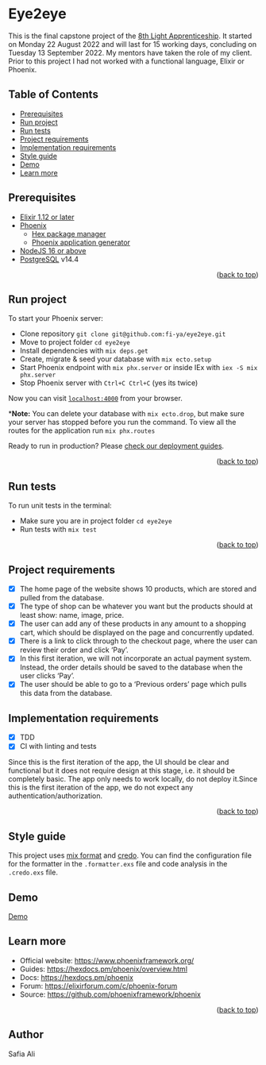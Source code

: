 # Eye2eye

This is the final capstone project of the [8th Light Apprenticeship](https://8thlight.com/blog/tags/apprenticeship.html). It started on Monday 22 August 2022 and will last for 15 working days, concluding on Tuesday 13 September 2022. My mentors have taken the role of my client. Prior to this project I had not worked with a functional language, Elixir or Phoenix. 

## Table of Contents 
  - [Prerequisites](#prerequisites)
  - [Run project](#run-project)
  - [Run tests](#run-tests)
  - [Project requirements](#project-requirements)
  - [Implementation requirements](#implementation-requirements)
  - [Style guide](#style-guide)
  - [Demo](#demo)
  - [Learn more](#learn-more)

## Prerequisites
- [Elixir 1.12 or later](https://elixir-lang.org/install.html) 
- [Phoenix](https://hexdocs.pm/phoenix/installation.html) 
  - [Hex package manager](https://hexdocs.pm/phoenix/installation.html#elixir-1-12-or-later)
  - [Phoenix application generator](https://hexdocs.pm/phoenix/installation.html#phoenix)
- [NodeJS 16 or above](https://github.com/nvm-sh/nvm#installing-and-updating)
- [PostgreSQL](https://www.postgresql.org/download/) v14.4

<p align="right">(<a href="#top">back to top</a>)</p>

## Run project 

To start your Phoenix server:

  * Clone repository `git clone git@github.com:fi-ya/eye2eye.git`
  * Move to project folder `cd eye2eye`
  * Install dependencies with `mix deps.get`
  * Create, migrate & seed your database with `mix ecto.setup`
  * Start Phoenix endpoint with `mix phx.server` or inside IEx with `iex -S mix phx.server`
  * Stop Phoenix server with `Ctrl+C Ctrl+C` (yes its twice)

Now you can visit [`localhost:4000`](http://localhost:4000) from your browser.

***Note:** You can delete your database with `mix ecto.drop`, but make sure your server has stopped before you run the command. To view all the routes for the application run `mix phx.routes`

Ready to run in production? Please [check our deployment guides](https://hexdocs.pm/phoenix/deployment.html).

<p align="right">(<a href="#top">back to top</a>)</p>

## Run tests

To run unit tests in the terminal:

* Make sure you are in project folder `cd eye2eye`
* Run tests with `mix test`

<p align="right">(<a href="#top">back to top</a>)</p>

## Project requirements
- [x]  The home page of the website shows 10 products, which are stored and pulled from the database.
- [x] The type of shop can be whatever you want but the products should at least show: name, image, price.
- [x] The user can add any of these products in any amount to a shopping cart, which should be displayed on the page and concurrently updated.
- [x] There is a link to click through to the checkout page, where the user can review their order and click ‘Pay’.
- [x] In this first iteration, we will not incorporate an actual payment system. Instead, the order details should be saved to the database when the user clicks ‘Pay’.
- [x] The user should be able to go to a ‘Previous orders’ page which pulls this data from the database.

## Implementation requirements
- [x] TDD
- [x] CI with linting and tests

Since this is the first iteration of the app, the UI should be clear and functional but it does not require design at this stage, i.e. it should be completely basic. The app only needs to work locally, do not deploy it.Since this is the first iteration of the app, we do not expect any authentication/authorization.

<p align="right">(<a href="#top">back to top</a>)</p>

## Style guide
This project uses [mix format](https://hexdocs.pm/mix/master/Mix.Tasks.Format.html) and  [credo](https://github.com/rrrene/credo). You can find the configuration file for the formatter in the `.formatter.exs` file and code analysis in the `.credo.exs` file.

## Demo
[Demo](https://user-images.githubusercontent.com/69358550/189679486-82071ee5-8f72-4327-be5e-412821879ebc.mov)

## Learn more
  * Official website: https://www.phoenixframework.org/
  * Guides: https://hexdocs.pm/phoenix/overview.html
  * Docs: https://hexdocs.pm/phoenix
  * Forum: https://elixirforum.com/c/phoenix-forum
  * Source: https://github.com/phoenixframework/phoenix

<p align="right">(<a href="#top">back to top</a>)</p>

## Author

Safia Ali 
